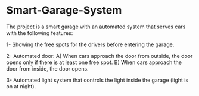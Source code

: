 # Smart-Garage-System

The project is a smart garage with an automated system that serves cars with the following
features:

1- Showing the free spots for the drivers before entering the garage.

2- Automated door:
    A) When cars approach the door from outside, the door opens only if there is at
       least one free spot.
    B) When cars approach the door from inside, the door opens.

3- Automated light system that controls the light inside the garage (light is on at night).
